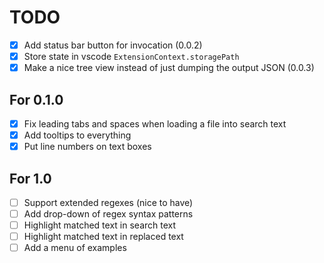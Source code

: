 # TODO

- [x] Add status bar button for invocation (0.0.2)
- [x] Store state in vscode `ExtensionContext.storagePath`
- [x] Make a nice tree view instead of just dumping the output JSON (0.0.3)

## For 0.1.0

- [x] Fix leading tabs and spaces when loading a file into search text
- [x] Add tooltips to everything
- [x] Put line numbers on text boxes

## For 1.0

- [ ] Support extended regexes (nice to have)
- [ ] Add drop-down of regex syntax patterns
- [ ] Highlight matched text in search text
- [ ] Highlight matched text in replaced text
- [ ] Add a menu of examples
